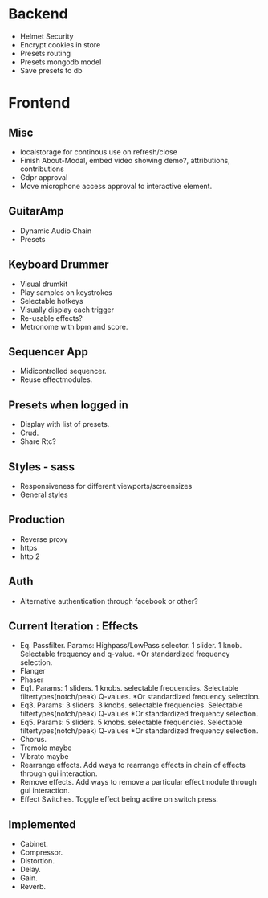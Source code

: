 # Backend
 * Helmet Security
 * Encrypt cookies in store
 * Presets routing
 * Presets mongodb model
 * Save presets to db
# Frontend
## Misc
  * localstorage for continous use on refresh/close
  * Finish About-Modal, embed video showing demo?, attributions, contributions
  * Gdpr approval
  * Move microphone access approval to interactive element.
## GuitarAmp
  * Dynamic Audio Chain
  * Presets
## Keyboard Drummer
  * Visual drumkit
  * Play samples on keystrokes
  * Selectable hotkeys
  * Visually display each trigger
  * Re-usable effects?
  * Metronome with bpm and score.
## Sequencer App
  * Midicontrolled sequencer.
  * Reuse effectmodules.
## Presets when logged in
  * Display with list of presets.
  * Crud.
  * Share Rtc?
## Styles - sass
  * Responsiveness for different viewports/screensizes
  * General styles
## Production
  * Reverse proxy
  * https
  * http 2
## Auth
  * Alternative authentication through facebook or other?
## Current Iteration : Effects
  * Eq. Passfilter. Params: Highpass/LowPass selector. 1 slider. 1 knob. Selectable frequency and q-value. *Or standardized frequency selection.
  * Flanger
  * Phaser
  * Eq1. Params: 1 sliders. 1 knobs. selectable frequencies. Selectable filtertypes(notch/peak) Q-values. *Or standardized frequency selection.
  * Eq3. Params: 3 sliders. 3 knobs. selectable frequencies. Selectable filtertypes(notch/peak) Q-values  *Or standardized frequency selection.
  * Eq5. Params: 5 sliders. 5 knobs. selectable frequencies. Selectable filtertypes(notch/peak) Q-values  *Or standardized frequency selection.
  * Chorus.
  * Tremolo maybe
  * Vibrato maybe
  * Rearrange effects. Add ways to rearrange effects in chain of effects through gui interaction.
  * Remove effects. Add ways to remove a particular effectmodule through gui interaction.
  * Effect Switches. Toggle effect being active on switch press.
## Implemented
  * Cabinet.
  * Compressor.
  * Distortion.
  * Delay.
  * Gain. 
  * Reverb.
